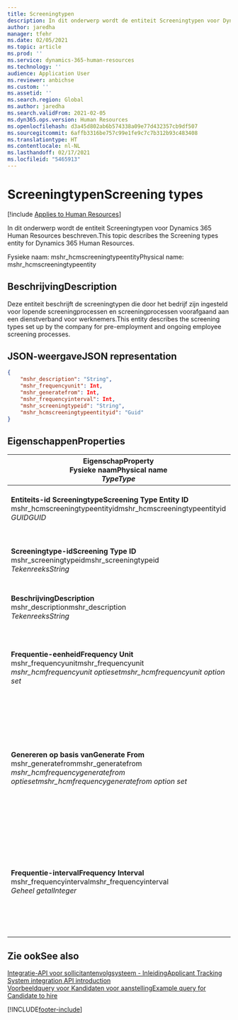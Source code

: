 ```yaml
---
title: Screeningtypen
description: In dit onderwerp wordt de entiteit Screeningtypen voor Dynamics 365 Human Resources beschreven.
author: jaredha
manager: tfehr
ms.date: 02/05/2021
ms.topic: article
ms.prod: ''
ms.service: dynamics-365-human-resources
ms.technology: ''
audience: Application User
ms.reviewer: anbichse
ms.custom: ''
ms.assetid: ''
ms.search.region: Global
ms.author: jaredha
ms.search.validFrom: 2021-02-05
ms.dyn365.ops.version: Human Resources
ms.openlocfilehash: d3a45d802ab6b574338a09e77d432357cb9df507
ms.sourcegitcommit: 6affb3316be757c99e1fe9c7c7b312b93c483408
ms.translationtype: HT
ms.contentlocale: nl-NL
ms.lasthandoff: 02/17/2021
ms.locfileid: "5465913"
---
```

# <a name="screening-types"></a><span data-ttu-id="3cccf-103">Screeningtypen</span><span class="sxs-lookup"><span data-stu-id="3cccf-103">Screening types</span></span>

[!include [Applies to Human Resources](../includes/applies-to-hr.md)]

<span data-ttu-id="3cccf-104">In dit onderwerp wordt de entiteit Screeningtypen voor Dynamics 365 Human Resources beschreven.</span><span class="sxs-lookup"><span data-stu-id="3cccf-104">This topic describes the Screening types entity for Dynamics 365 Human Resources.</span></span>

<span data-ttu-id="3cccf-105">Fysieke naam: mshr_hcmscreeningtypeentity</span><span class="sxs-lookup"><span data-stu-id="3cccf-105">Physical name: mshr_hcmscreeningtypeentity</span></span>

## <a name="description"></a><span data-ttu-id="3cccf-106">Beschrijving</span><span class="sxs-lookup"><span data-stu-id="3cccf-106">Description</span></span>

<span data-ttu-id="3cccf-107">Deze entiteit beschrijft de screeningtypen die door het bedrijf zijn ingesteld voor lopende screeningprocessen en screeningprocessen voorafgaand aan een dienstverband voor werknemers.</span><span class="sxs-lookup"><span data-stu-id="3cccf-107">This entity describes the screening types set up by the company for pre-employment and ongoing employee screening processes.</span></span>

## <a name="json-representation"></a><span data-ttu-id="3cccf-108">JSON-weergave</span><span class="sxs-lookup"><span data-stu-id="3cccf-108">JSON representation</span></span>

```json
{
    "mshr_description": "String",
    "mshr_frequencyunit": Int,
    "mshr_generatefrom": Int,
    "mshr_frequencyinterval": Int,
    "mshr_screeningtypeid": "String",
    "mshr_hcmscreeningtypeentityid": "Guid"
}
```

## <a name="properties"></a><span data-ttu-id="3cccf-109">Eigenschappen</span><span class="sxs-lookup"><span data-stu-id="3cccf-109">Properties</span></span>

| <span data-ttu-id="3cccf-110">Eigenschap</span><span class="sxs-lookup"><span data-stu-id="3cccf-110">Property</span></span><br><span data-ttu-id="3cccf-111">**Fysieke naam**</span><span class="sxs-lookup"><span data-stu-id="3cccf-111">**Physical name**</span></span><br><span data-ttu-id="3cccf-112">**_Type_**</span><span class="sxs-lookup"><span data-stu-id="3cccf-112">**_Type_**</span></span> | <span data-ttu-id="3cccf-113">Gebruiken</span><span class="sxs-lookup"><span data-stu-id="3cccf-113">Use</span></span> | <span data-ttu-id="3cccf-114">Beschrijving</span><span class="sxs-lookup"><span data-stu-id="3cccf-114">Description</span></span> |
| --- | --- | --- |
| <span data-ttu-id="3cccf-115">**Entiteits-id Screeningtype**</span><span class="sxs-lookup"><span data-stu-id="3cccf-115">**Screening Type Entity ID**</span></span><br><span data-ttu-id="3cccf-116">mshr_hcmscreeningtypeentityid</span><span class="sxs-lookup"><span data-stu-id="3cccf-116">mshr_hcmscreeningtypeentityid</span></span><br><span data-ttu-id="3cccf-117">*GUID*</span><span class="sxs-lookup"><span data-stu-id="3cccf-117">*GUID*</span></span> | <span data-ttu-id="3cccf-118">Alleen-lezen</span><span class="sxs-lookup"><span data-stu-id="3cccf-118">Read-only</span></span><br><span data-ttu-id="3cccf-119">Vereist</span><span class="sxs-lookup"><span data-stu-id="3cccf-119">Required</span></span><br><span data-ttu-id="3cccf-120">Door systeem gegenereerd</span><span class="sxs-lookup"><span data-stu-id="3cccf-120">System-generated</span></span> | <span data-ttu-id="3cccf-121">Unieke primaire id voor de screeningtyperecord.</span><span class="sxs-lookup"><span data-stu-id="3cccf-121">Unique primary identifier for the screening type record.</span></span> |
| <span data-ttu-id="3cccf-122">**Screeningtype-id**</span><span class="sxs-lookup"><span data-stu-id="3cccf-122">**Screening Type ID**</span></span><br><span data-ttu-id="3cccf-123">mshr_screeningtypeid</span><span class="sxs-lookup"><span data-stu-id="3cccf-123">mshr_screeningtypeid</span></span><br><span data-ttu-id="3cccf-124">*Tekenreeks*</span><span class="sxs-lookup"><span data-stu-id="3cccf-124">*String*</span></span> | <span data-ttu-id="3cccf-125">Lezen/schrijven</span><span class="sxs-lookup"><span data-stu-id="3cccf-125">Read/write</span></span><br><span data-ttu-id="3cccf-126">Vereist</span><span class="sxs-lookup"><span data-stu-id="3cccf-126">Required</span></span> | <span data-ttu-id="3cccf-127">Door de gebruiker gedefinieerde unieke primaire id voor het screeningtype.</span><span class="sxs-lookup"><span data-stu-id="3cccf-127">User-defined unique identifier for the screening type.</span></span> |
| <span data-ttu-id="3cccf-128">**Beschrijving**</span><span class="sxs-lookup"><span data-stu-id="3cccf-128">**Description**</span></span><br><span data-ttu-id="3cccf-129">mshr_description</span><span class="sxs-lookup"><span data-stu-id="3cccf-129">mshr_description</span></span><br><span data-ttu-id="3cccf-130">*Tekenreeks*</span><span class="sxs-lookup"><span data-stu-id="3cccf-130">*String*</span></span> | <span data-ttu-id="3cccf-131">Lezen/schrijven</span><span class="sxs-lookup"><span data-stu-id="3cccf-131">Read/write</span></span><br><span data-ttu-id="3cccf-132">Vereist</span><span class="sxs-lookup"><span data-stu-id="3cccf-132">Required</span></span> | <span data-ttu-id="3cccf-133">De omschrijving van het screeningtype.</span><span class="sxs-lookup"><span data-stu-id="3cccf-133">The description of the screening type.</span></span> |
| <span data-ttu-id="3cccf-134">**Frequentie-eenheid**</span><span class="sxs-lookup"><span data-stu-id="3cccf-134">**Frequency Unit**</span></span><br><span data-ttu-id="3cccf-135">mshr_frequencyunit</span><span class="sxs-lookup"><span data-stu-id="3cccf-135">mshr_frequencyunit</span></span><br><span data-ttu-id="3cccf-136">*mshr_hcmfrequencyunit optieset*</span><span class="sxs-lookup"><span data-stu-id="3cccf-136">*mshr_hcmfrequencyunit option set*</span></span> | <span data-ttu-id="3cccf-137">Lezen/schrijven</span><span class="sxs-lookup"><span data-stu-id="3cccf-137">Read/write</span></span><br><span data-ttu-id="3cccf-138">Vereist</span><span class="sxs-lookup"><span data-stu-id="3cccf-138">Required</span></span> | <span data-ttu-id="3cccf-139">Beschrijft de frequentie waarmee de screening moet worden uitgevoerd voor de toegewezen persoon.</span><span class="sxs-lookup"><span data-stu-id="3cccf-139">Describes the frequency with which the screening must be completed for the assigned person.</span></span> |
| <span data-ttu-id="3cccf-140">**Genereren op basis van**</span><span class="sxs-lookup"><span data-stu-id="3cccf-140">**Generate From**</span></span><br><span data-ttu-id="3cccf-141">mshr_generatefrom</span><span class="sxs-lookup"><span data-stu-id="3cccf-141">mshr_generatefrom</span></span><br><span data-ttu-id="3cccf-142">*mshr_hcmfrequencygeneratefrom optieset*</span><span class="sxs-lookup"><span data-stu-id="3cccf-142">*mshr_hcmfrequencygeneratefrom option set*</span></span> | <span data-ttu-id="3cccf-143">Lezen-schrijven</span><span class="sxs-lookup"><span data-stu-id="3cccf-143">Read-write</span></span><br><span data-ttu-id="3cccf-144">Vereist</span><span class="sxs-lookup"><span data-stu-id="3cccf-144">Required</span></span> | <span data-ttu-id="3cccf-145">Als de frequentiewaarde een andere waarde is dan 'Eenmalig', bepaalt de waarde GenerateFrom de datum waarop de volgende screeninggebeurtenis wordt berekend.</span><span class="sxs-lookup"><span data-stu-id="3cccf-145">If the Frequency value is any value other than “One-time only”, the GenerateFrom value determines the date from which to calculate the next screening event.</span></span> |
| <span data-ttu-id="3cccf-146">**Frequentie-interval**</span><span class="sxs-lookup"><span data-stu-id="3cccf-146">**Frequency Interval**</span></span><br><span data-ttu-id="3cccf-147">mshr_frequencyinterval</span><span class="sxs-lookup"><span data-stu-id="3cccf-147">mshr_frequencyinterval</span></span><br><span data-ttu-id="3cccf-148">*Geheel getal*</span><span class="sxs-lookup"><span data-stu-id="3cccf-148">*Integer*</span></span> | <span data-ttu-id="3cccf-149">Lezen-schrijven</span><span class="sxs-lookup"><span data-stu-id="3cccf-149">Read-write</span></span><br><span data-ttu-id="3cccf-150">Vereist</span><span class="sxs-lookup"><span data-stu-id="3cccf-150">Required</span></span> | <span data-ttu-id="3cccf-151">Als de waarde Frequentie een andere waarde is dan 'Eenmalig', moet u een interval definiëren voor de tijdseenheden tussen elke screeninggebeurtenis.</span><span class="sxs-lookup"><span data-stu-id="3cccf-151">If the Frequency value is any value other than “One-time only”, you must define an interval for the units of time between each screening event.</span></span> |

## <a name="see-also"></a><span data-ttu-id="3cccf-152">Zie ook</span><span class="sxs-lookup"><span data-stu-id="3cccf-152">See also</span></span>

[<span data-ttu-id="3cccf-153">Integratie-API voor sollicitantenvolgsysteem - Inleiding</span><span class="sxs-lookup"><span data-stu-id="3cccf-153">Applicant Tracking System integration API introduction</span></span>](hr-admin-integration-ats-api-introduction.md)<br>
[<span data-ttu-id="3cccf-154">Voorbeeldquery voor Kandidaten voor aanstelling</span><span class="sxs-lookup"><span data-stu-id="3cccf-154">Example query for Candidate to hire</span></span>](hr-admin-integration-ats-api-candidate-to-hire-example-query.md)


[!INCLUDE[footer-include](../includes/footer-banner.md)]